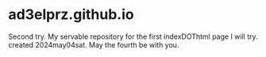 # ad3elprz.github.io
Second try. My servable repository for the first indexDOThtml page I will try. created 2024may04sat. May the fourth be with you.
